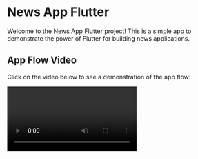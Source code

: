 # News App Flutter

Welcome to the News App Flutter project! This is a simple app to demonstrate the power of Flutter for building news applications.

## App Flow Video

Click on the video below to see a demonstration of the app flow:

<video controls>
  <source src="https://github.com/sahildev001/news_app_flutter/blob/main/docs/app_flow.mp4" type="video/mp4">
  Your browser does not support the video tag.
</video>
